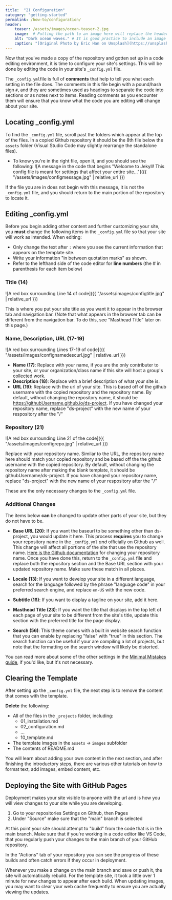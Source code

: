 ```yaml
---
title:  "2) Configuration"
category: "getting-started"
permalink: /how-to/configuration/
header:
    teaser: /assets/images/ocean-teaser-2.jpg 
    image:  # Putting the path to an image here will replace the header image.
    alt: "Dark ocean waves." # It is good practice to include an image desription as alt text.
    caption: "[Original Photo by Eric Han on Unsplash](https://unsplash.com/@madeyes)" # Put a caption for your image here. It will display in the bottom right corner of the image.
---
```


Now that you've made a copy of the repository and gotten set up in a code editing environment, it is time to configure your site's settings. This will be done by editing the code in your site's `_config.yml` file.

The `_config.yml`file is full of **comments** that help to tell you what each setting in the file does. The comments in this file begin with a pound/hash sign `#`, and they are sometimes used as headings to separate the code into sections or as notes next to items. Reading comments as you encounter them will ensure that you know what the code you are editing will change about your site.

## Locating _config.yml

To find the `_config.yml` file, scroll past the folders which appear at the top of the files. In a copied Github repository it should be the 8th file below the `assets` folder (Visual Studio Code may slightly rearrange the standalone files).

- To know you're in the right file, open it, and you should see the following:
![A message in the code that begins "Welcome to Jekyll! This config file is meant for settings that affect your entire site..."]({{ "/assets/images/configmessage.jpg" | relative_url }})

If the file you are in does not begin with this message, it is not the `_config.yml` file, and you should return to the main portion of the repository to locate it.

## Editing _config.yml

Before you begin adding other content and further customizing your site, you **must** change the following items in the `_config.yml` file so that your site will work as intended. When editing:
- Only change the text after `:` where you see the current information that appears on the template site.
- Write your information "in between quotation marks" as shown.
- Refer to the lefthand side of the code editor for **line numbers** (the # in parenthesis for each item below)

### Title (14)
![A red box surrounding Line 14 of code]({{ "/assets/images/configtitle.jpg" | relative_url }})

This is where you put your site title as you want it to appear in the browser tab and navigation bar. (Note that what appears in the browser tab can be different from the navigation bar. To do this, see "Masthead Title" later on this page.)

### Name, Description, URL (17-19)
![A red box surrounding Lines 17-19 of code]({{ "/assets/images/confignamedescurl.jpg" | relative_url }})

- **Name (17)**: Replace with your name, if you are the only contributer to your site, or your organization/class name if this site will host a group's collected work.
- **Description (18)**: Replace with a brief description of what your site is.
- **URL (19)**: Replace with the url of your site. This is based off of the github username with the copied repository and the repository name. By default, without changing the repository name, it should be https://githubUsername.github.io/ds-project. If you have changed your repository name, replace "ds-project" with the new name of your respository after the "/"

### Repository (21)
![A red box surrounding Line 21 of the code]({{ "/assets/images/configrepo.jpg" | relative_url }})

Replace with your repository name. Similar to the URL, the repository name here should match your copied repository and be based off the the github username with the copied repository. By default, without changing the repository name after making the blank template, it should be githubUsername/ds-project. If you have changed your repository name, replace "ds-project" with the new name of your respository after the "/"

These are the only necessary changes to the `_config.yml` file.

### Additional Changes
The items below **can** be changed to update other parts of your site, but they do not have to be.

- **Base URL (20)**: If you want the baseurl to be something other than ds-project, you would update it here. This process **requires** you to change your repository name in the `_config.yml` *and* officially on Github as well. This change will affect all portions of the site that use the repository name. [Here is the Github documentation](https://docs.github.com/en/repositories/creating-and-managing-repositories/renaming-a-repository) for changing your repository name. Once you have done this, return to the `_config.yml` file and replace both the repository section and the Base URL section with your updated repository name. Make sure these match in all places.

- **Locale (13)**: If you want to develop your site in a different language, search for the language followed by the phrase "language code" in your preferred search engine, and replace `en-US` with the new code.

- **Subtitle (16)**: If you want to display a tagline on your site, add it here.

- **Masthead Title (23)**: If you want the title that displays in the top left of each page of your site to be different from the site's title, update this section with the preferred title for the page display.

- **Search (56)**: This theme comes with a built in website search function that you can enable by replacing "false" with "true" in this section. The search function can be useful if your are compiling a lot of projects, but note that the formatting on the search window will likely be distorted.

You can read more about some of the other settings in the [Minimal Mistakes guide](https://mmistakes.github.io/minimal-mistakes/docs/configuration/), if you'd like, but it's not necessary.

## Clearing the Template
After setting up the `_config.yml` file, the next step is to remove the content that comes with the template.

**Delete** the following:

- All of the files in the `_projects` folder, including:
    - 01_installation.md
    - 02_configuration.md
    - ...
    - 10_template.md
- The template images in the `assets` -> `images` subfolder
- The contents of README.md

You will learn about adding your own content in the next section, and after finishing the introductory steps, there are various other tutorials on how to format text, add images, embed content, etc. 

## Deploying the Site with GitHub Pages

Deployment makes your site visible to anyone with the url and is how you will view changes to your site while you are developing.

1. Go to your repositories Settings on Github, then Pages
2. Under "Source" make sure that the "main" branch is selected

At this point your site should attempt to "build" from the code that is in the main branch. Make sure that if you're working in a code editor like VS Code, that you regularly push your changes to the main branch of your GitHub repository.

In the "Actions" tab of your repository you can see the progress of these builds and often catch errors if they occur in deployment.

Whenever you make a change on the main branch and save or push it, the site will automatically rebuild. For the template site, it took a little over 1 minute for new changes to appear after each build. When updating images, you may want to clear your web cache frequently to ensure you are actually viewing the updates.


